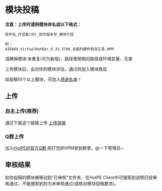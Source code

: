 # 模块投稿
**注意：上传时请把模块命名成以下格式：**

```
软件名_打包者(你)_软件版本号_模块介绍

如：
AIDA64_VirtualHotBar_6.33.5700_全能的硬件检测工具.HPM
```

请确保模块:未重复(可为新版)、路径使用相对路径或环境变量、无害

上传模块后，会对你的模块评估，通过则加入模块商店

如投稿10个以上模块，可加入[感谢名单](https://docs.hotpe.top/overview/thanks.html#%E6%A8%A1%E5%9D%97)！

## 上传
### 自主上传(推荐)
通过下面这个链接上传
[上传链接](https://wg4vb-my.sharepoint.com/:f:/g/personal/hot_wg4vb_onmicrosoft_com/EqGpe8Nr5ABPtqbI-eTMV68B3q0W1WaN_IdKiR_sGwwYQA?e=dTbTEo)

### Q群上传
加入[HotPE的官方Q群](https://www.hotpe.top/QQGroup/),把打包好HPM发到群里，@一下管理员~

## 审核结果
如你投稿的模块被移动到“已审核”文件夹，在HotPE Cilent中可搜索到说明已经审核通过，不能搜索到的为未审核通过(请核对模块投稿要求)。
